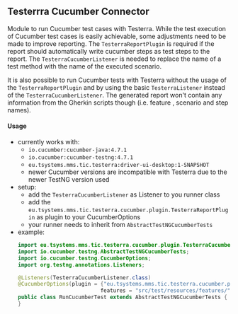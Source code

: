 ## Testerrra Cucumber Connector

Module to run Cucumber test cases with Testerra. While the test execution of Cucumber test cases is easily achievable, 
some adjustments need to be made to improve reporting. The `TesterraReportPlugin` is required if the report should
automatically write cucumber steps as test steps to the report. The `TesterraCucumberListener` is needed to replace the
name of a test method with the name of the executed scenario.

It is also possible to run Cucumber tests with Testerra without the usage of the `TesterraReportPlugin` and by using the
basic `TesterraListener` instead of the `TesterraCucumberListener`. The generated report won't contain any information
from the Gherkin scripts though (i.e. feature , scenario and step names).

#### Usage
- currently works with:
    - `io.cucumber:cucumber-java:4.7.1`
    - `io.cucumber:cucumber-testng:4.7.1`
    - `eu.tsystems.mms.tic.testerra:driver-ui-desktop:1-SNAPSHOT`
    - newer Cucumber versions are incompatible with Testerra due to the newer TestNG version used
- setup:
    - add the `TesterraCucumberListener` as Listener to you runner class
    - add the `eu.tsystems.mms.tic.testerra.cucumber.plugin.TesterraReportPlugin` as plugin to your CucumberOptions
    - your runner needs to inherit from `AbstractTestNGCucumberTests`
- example: 
    ```java
    import eu.tsystems.mms.tic.testerra.cucumber.plugin.TesterraCucumberListener;
    import io.cucumber.testng.AbstractTestNGCucumberTests;
    import io.cucumber.testng.CucumberOptions;
    import org.testng.annotations.Listeners;
    
    @Listeners(TesterraCucumberListener.class)
    @CucumberOptions(plugin = {"eu.tsystems.mms.tic.testerra.cucumber.plugin.TesterraReportPlugin"},
                              features = "src/test/resources/features/", glue = "steps")
    public class RunCucumberTest extends AbstractTestNGCucumberTests {
    }
    ```